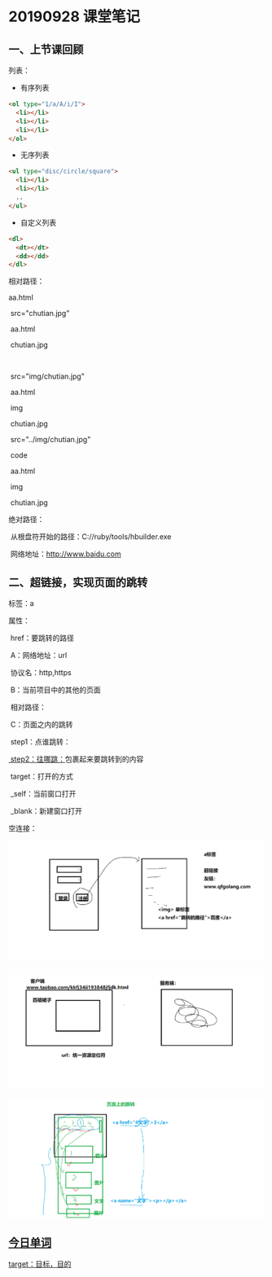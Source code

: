 # 20190928 课堂笔记

## 一、上节课回顾

列表：

- 有序列表

```html
<ol type="1/a/A/i/I">
  <li></li>
  <li></li>
  <li></li>
</ol>
```



- 无序列表

```html
<ul type="disc/circle/square">
  <li></li>
  <li></li>
  ..
</ul>
```



- 自定义列表

```html
<dl>
  <dt></dt>
  <dd></dd>
</dl>
```







相对路径：

aa.html

​	src="chutian.jpg"

​		aa.html

​		chutian.jpg

​	

​	src="img/chutian.jpg"

​		aa.html

​		img

​			chutian.jpg

​	src="../img/chutian.jpg"

​		code

​			aa.html

​		img

​			chutian.jpg



绝对路径：

​	从根盘符开始的路径：C://ruby/tools/hbuilder.exe

​	网络地址：http://www.baidu.com





## 二、超链接，实现页面的跳转

标签：a

属性：

​	href：要跳转的路径

​		A：网络地址：url

​			协议名：http,https

​		B：当前项目中的其他的页面

​			相对路径：

​		C：页面之内的跳转

​			step1：点谁跳转：<a href="#..">

​			step2：往哪跳：<a name="..">包裹起来要跳转到的内容



​	target：打开的方式

​		_self：当前窗口打开

​		_blank：新建窗口打开



空连接：<a href="#">

![跳转](img\跳转.png)

![url](img\url.png)

![页面内的跳转](img\页面内的跳转.png)





## 今日单词

target：目标，目的